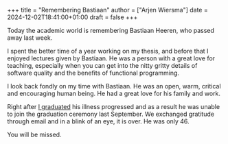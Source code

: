 +++
title = "Remembering Bastiaan"
author = ["Arjen Wiersma"]
date = 2024-12-02T18:41:00+01:00
draft = false
+++

Today the academic world is remembering Bastiaan Heeren, who passed away last week.

I spent the better time of a year working on my thesis, and before that I enjoyed lectures given by Bastiaan. He was a person with a great love for teaching, especially when you can get into the nitty gritty details of software quality and the benefits of functional programming.

I look back fondly on my time with Bastiaan. He was an open, warm, critical and encouraging human being. He had a great love for his family and work.

Right after [I graduated](/posts/master-of-science/) his illness progressed and as a result he was unable to join the graduation ceremony last September. We exchanged gratitude through email and in a blink of an eye, it is over. He was only 46.

You will be missed.
